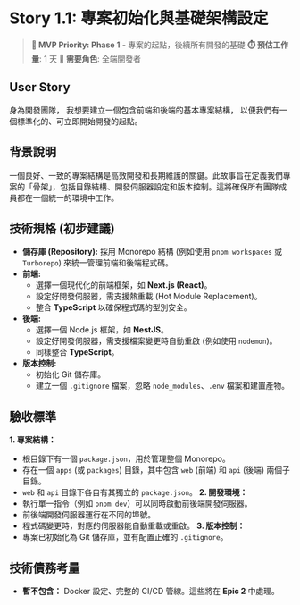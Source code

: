 # Story 1.1: 專案初始化與基礎架構設定

> **🔴 MVP Priority: Phase 1** - 專案的起點，後續所有開發的基礎
> **⏱️ 預估工作量**: 1 天
> **👥 需要角色**: 全端開發者

## User Story

身為開發團隊，
我想要建立一個包含前端和後端的基本專案結構，
以便我們有一個標準化的、可立即開始開發的起點。

## 背景說明
一個良好、一致的專案結構是高效開發和長期維護的關鍵。此故事旨在定義我們專案的「骨架」，包括目錄結構、開發伺服器設定和版本控制。這將確保所有團隊成員都在一個統一的環境中工作。

## 技術規格 (初步建議)
*   **儲存庫 (Repository):** 採用 Monorepo 結構 (例如使用 `pnpm workspaces` 或 `Turborepo`) 來統一管理前端和後端程式碼。
*   **前端:**
    *   選擇一個現代化的前端框架，如 **Next.js (React)**。
    *   設定好開發伺服器，需支援熱重載 (Hot Module Replacement)。
    *   整合 **TypeScript** 以確保程式碼的型別安全。
*   **後端:**
    *   選擇一個 Node.js 框架，如 **NestJS**。
    *   設定好開發伺服器，需支援檔案變更時自動重啟 (例如使用 `nodemon`)。
    *   同樣整合 **TypeScript**。
*   **版本控制:**
    *   初始化 Git 儲存庫。
    *   建立一個 `.gitignore` 檔案，忽略 `node_modules`、`.env` 檔案和建置產物。

## 驗收標準
**1. 專案結構：**
- 根目錄下有一個 `package.json`，用於管理整個 Monorepo。
- 存在一個 `apps` (或 `packages`) 目錄，其中包含 `web` (前端) 和 `api` (後端) 兩個子目錄。
- `web` 和 `api` 目錄下各自有其獨立的 `package.json`。
**2. 開發環境：**
- 執行單一指令（例如 `pnpm dev`）可以同時啟動前後端開發伺服器。
- 前後端開發伺服器運行在不同的埠號。
- 程式碼變更時，對應的伺服器能自動重載或重啟。
**3. 版本控制：**
- 專案已初始化為 Git 儲存庫，並有配置正確的 `.gitignore`。

## 技術債務考量
- **暫不包含：** Docker 設定、完整的 CI/CD 管線。這些將在 **Epic 2** 中處理。

